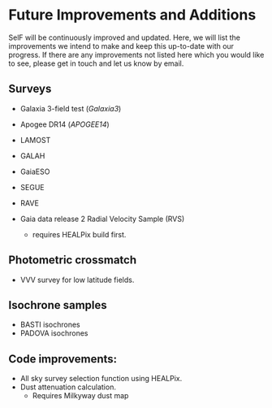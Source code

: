 # Future Improvements and Additions

SelF will be continuously improved and updated.
Here, we will list the improvements we intend to make and keep this up-to-date with our progress.
If there are any improvements not listed here which you would like to see, please get in touch and let us know by email.


## Surveys

- Galaxia 3-field test (*Galaxia3*)
- Apogee DR14 (*APOGEE14*)
- LAMOST
- GALAH
- GaiaESO
- SEGUE
- RAVE

- Gaia data release 2 Radial Velocity Sample (RVS) 
	- requires HEALPix build first.


## Photometric crossmatch

- VVV survey for low latitude fields.


## Isochrone samples

- BASTI isochrones
- PADOVA isochrones


## Code improvements:

- All sky survey selection function using HEALPix.
- Dust attenuation calculation.
	- Requires Milkyway dust map
